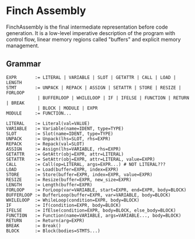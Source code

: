 # Finch Assembly

FinchAssembly is the final intermediate representation before code generation.
It is a low-level imperative description of the program with control flow, linear memory regions called "buffers" and explicit memory management.

## Grammar

```
EXPR       := LITERAL | VARIABLE | SLOT | GETATTR | CALL | LOAD | LENGTH
STMT       := UNPACK | REPACK | ASSIGN | SETATTR | STORE | RESIZE | FORLOOP
            | BUFFERLOOP | WHILELOOP | IF | IFELSE | FUNCTION | RETURN | BREAK
            | BLOCK | MODULE | EXPR
MODULE     := FUNCTION...

LITERAL    := Literal(val=VALUE)
VARIABLE   := Variable(name=IDENT, type=TYPE)
SLOT       := Slot(name=IDENT, type=TYPE)
UNPACK     := Unpack(lhs=SLOT, rhs=EXPR)
REPACK     := Repack(val=SLOT)
ASSIGN     := Assign(lhs=VARIABLE, rhs=EXPR)
GETATTR    := GetAttr(obj=EXPR, attr=LITERAL)
SETATTR    := SetAttr(obj=EXPR, attr=LITERAL, value=EXPR)
CALL       := Call(op=LITERAL, args=EXPR...) # NOT LITERAL???
LOAD       := Load(buffer=EXPR, index=EXPR)
STORE      := Store(buffer=EXPR, index=EXPR, value=EXPR)
RESIZE     := Resize(buffer=EXPR, new_size=EXPR)
LENGTH     := Length(buffer=EXPR)
FORLOOP    := ForLoop(var=VARIABLE, start=EXPR, end=EXPR, body=BLOCK)
BUFFERLOOP := BufferLoop(buffer=EXPR, var=VARIABLE, body=BLOCK)
WHILELOOP  := WhileLoop(condition=EXPR, body=BLOCK)
IF         := If(condition=EXPR, body=BLOCK)
IFELSE     := IfElse(condition=EXPR, body=BLOCK, else_body=BLOCK)
FUNCTION   := Function(name=VARIABLE, args=VARIABLE..., body=BLOCK)
RETURN     := Return(arg=EXPR)
BREAK      := Break()
BLOCK      := Block(bodies=STMTS...)
```
